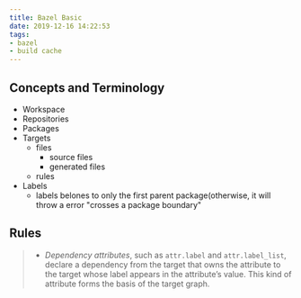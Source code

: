 ```yaml
---
title: Bazel Basic
date: 2019-12-16 14:22:53
tags:
- bazel
- build cache
---
```


## Concepts and Terminology

- Workspace
- Repositories
- Packages
- Targets
	- files
		- source files
		- generated files
	- rules
- Labels
	- labels belones to only the first parent package(otherwise, it will throw a error "crosses a package boundary"

## Rules

> -   _Dependency attributes_, such as  `attr.label`  and  `attr.label_list`, declare a dependency from the target that owns the attribute to the target whose label appears in the attribute’s value. This kind of attribute forms the basis of the target graph.
<!--stackedit_data:
eyJoaXN0b3J5IjpbNzQ2NzIzNTc0LDQyNTc0MjAsLTYyMTU0ND
I5OSwtMjI3NzM5MjUwXX0=
-->